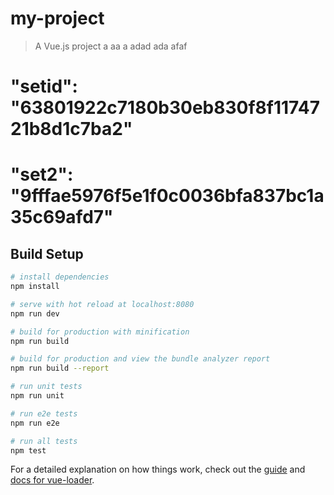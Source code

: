 # my-project

> A Vue.js project a aa a
adad 
ada
afaf
#   "setid": "63801922c7180b30eb830f8f1174721b8d1c7ba2"
#  "set2": "9fffae5976f5e1f0c0036bfa837bc1a35c69afd7"
## Build Setup

``` bash
# install dependencies
npm install

# serve with hot reload at localhost:8080
npm run dev

# build for production with minification
npm run build

# build for production and view the bundle analyzer report
npm run build --report

# run unit tests
npm run unit

# run e2e tests
npm run e2e

# run all tests
npm test
```

For a detailed explanation on how things work, check out the [guide](http://vuejs-templates.github.io/webpack/) and [docs for vue-loader](http://vuejs.github.io/vue-loader).
